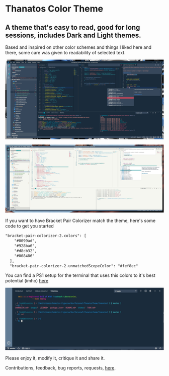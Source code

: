 # Thanatos Color Theme

## A theme that's easy to read, good for long sessions, includes Dark and Light themes.

Based and inspired on other color schemes and things I liked here and there, some care was given to readability of selected text.

![Thanatos Dark Screen Shot](images/thanatos-screenshot-1.jpg)

![Thanatos Light Screen Shot](images/thanatos-screenshot-2.jpg)


If you want to have Bracket Pair Colorizer match the theme, here's some code to get you started
```
"bracket-pair-colorizer-2.colors": [
    "#0099ad",
    "#928ba6",
    "#d8cb32",
    "#008486"
  ],
  "bracket-pair-colorizer-2.unmatchedScopeColor": "#fef8ec"
```

You can find a PS1 setup for the terminal that uses this colors to it's best potential (imho) [here](https://gist.github.com/fedfigca/53f0e55b2f9ad6c73b036edb6ff6f010)

![Terminal Screenshot](images/terminal-screenshot.jpg)

Please enjoy it, modify it, critique it and share it.

Contributions, feedback, bug reports, requests, [here](https://github.com/fedfigca/thanatos).
